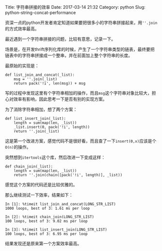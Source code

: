 Title: 字符串拼接的效率
Date: 2017-03-14 21:32
Category: python
Slug: python-string-concat-performance

资深一点的python开发者肯定知道如果要把很多小的字符串拼接起来，用`''.join`的方式效率最高。

最近遇到一个字符串拼接的问题，比较有意思，记录一下。

场景是，在开发thrift序列化库的时候，产生了一个字符串类型的链表，最终要把链表中的字符串拼接成一个整串，并在前面加上整个字符串的长度。

最原始的实现是：

```
def list_join_and_concat(_list):
    msg = ''.join(_list)
    return pack('!i', len(msg)) + msg

```

写的过程中发现这里有个字符串相加的操作，而且`msg`这个字符串对象比较大，担心对效率有影响，因此思考一下是否有别的实现方案。

为了消除字符串相加，想了两个方案：

```
def list_insert_join(_list):
    length = sum(map(len, _list))
    _list.insert(0, pack('!i', length))
    return ''.join(_list)

```

这是第一个改进方案，感觉代码不是很好看，而且查了一下`insert(0,x)`应该是个`O(n)`的操作。

突然想到`itertools`这个库，然后改进一下变成这样：

```
def chain_join(_list):
    length = sum(map(len, _list))
    return ''.join(chain([pack('!i', length)], _list))

```
感觉这个方案的代码还是比较优雅的。

那么继续测试一下效率，结果如下：

```
In [1]: %timeit list_join_and_concat(LONG_STR_LIST)
1000 loops, best of 3: 1.61 ms per loop

In [2]: %timeit chain_join(LONG_STR_LIST)
100 loops, best of 3: 9.02 ms per loop

In [3]: %timeit list_insert_join(LONG_STR_LIST)
100 loops, best of 3: 6.95 ms per loop

```

结果发现还是原来第一个方案效率最高。
